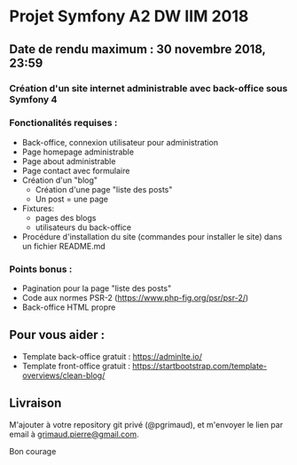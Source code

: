 # Projet Symfony A2 DW IIM 2018
## Date de rendu maximum : 30 novembre 2018, 23:59

### Création d'un site internet administrable avec back-office sous Symfony 4

### Fonctionalités requises :

- Back-office, connexion utilisateur pour administration
- Page homepage administrable
- Page about administrable
- Page contact avec formulaire
- Création d'un "blog"
    - Création d'une page "liste des posts"
    - Un post = une page
- Fixtures:
    - pages des blogs
    - utilisateurs du back-office
- Procédure d'installation du site (commandes pour installer le site) dans un fichier README.md

### Points bonus : 

- Pagination pour la page "liste des posts"
- Code aux normes PSR-2 (https://www.php-fig.org/psr/psr-2/)
- Back-office HTML propre

## Pour vous aider :

- Template back-office gratuit : https://adminlte.io/
- Template front-office gratuit : https://startbootstrap.com/template-overviews/clean-blog/


## Livraison
M'ajouter à votre repository git privé (@pgrimaud), et m'envoyer le lien par email à grimaud.pierre@gmail.com.


Bon courage
